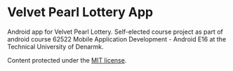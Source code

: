 # Velvet Pearl Lottery App
Android app for Velvet Pearl Lottery. Self-elected course project as part of android course 62522 Mobile Application Development - Android E16 at the Technical University of Denarmk. 

Content protected under the [MIT license](https://opensource.org/licenses/MIT). 
